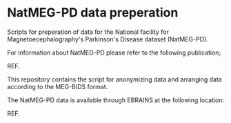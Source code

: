 # NatMEG-PD data preperation

Scripts for preperation of data for the National facility for Magnetoecephalography's Parkinson's Disease dataset (NatMEG-PD).

For information about NatMEG-PD please refer to the following publication;

REF.

This repository contains the script for anonymizing data and arranging data according to the MEG-BIDS format.

The NatMEG-PD data is available through EBRAINS at the following location:

REF.

